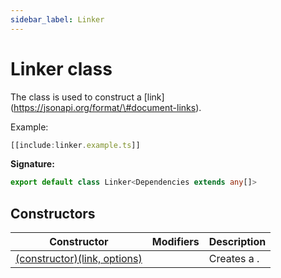 ```yaml
---
sidebar_label: Linker
---
```


# Linker class

The class is used to construct a \[link\](https://jsonapi.org/format/\#document-links).

Example:

```typescript
[[include:linker.example.ts]]
```

**Signature:**

```typescript
export default class Linker<Dependencies extends any[]>
```

## Constructors

| Constructor                                                       | Modifiers | Description |
| ----------------------------------------------------------------- | --------- | ----------- |
| [(constructor)(link, options)](./ts-japi.linker._constructor_.md) |           | Creates a . |
